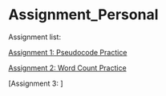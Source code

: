 # Assignment_Personal

Assignment list:

[Assignment 1: Pseudocode Practice](https://github.com/YuexiSC/Assignment_Personal/blob/master/Assignment1%20.rtf)

[Assignment 2: Word Count Practice](https://github.com/YuexiSC/Assignment_Personal/blob/master/Assignment2.ipynb)

[Assignment 3: ]
